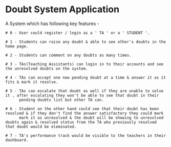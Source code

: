 # Doubt System Application

A System which has following key features - 

    # 0 - User could register / login as a ' TA ' or a ' STUDENT '.

    # 1 - Students can raise any doubt & able to see other's doubts in the home page.

    # 2 - Students can comment on any doubts as many times.

    # 3 - TAs(Teaching Assistants) can login in to their accounts and see the unresolved doubts on the system.

    # 4 - TAs can accept one new pending doubt at a time & answer it as it fits & mark it resolve.

    # 5 - TAs can escalate that doubt as well if they are unable to solve it , after escalating they won't be able to see that doubt in their
          pending doubts list but other TA can.

    # 6 - Student on the other hand could see that their doubt has been resolved & if they don't find the answer satisfactory they could mark
          mark it as unresolved & the doubt will be showing to unresolved doubts again & resolved status from the TA who previously resolved that doubt would be eleminated.
          
    # 7 - TA's performance track would be visible to the teachers in their dashboard.
